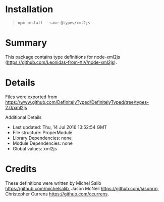 # Installation
> `npm install --save @types/xml2js`

# Summary
This package contains type definitions for node-xml2js (https://github.com/Leonidas-from-XIV/node-xml2js).

# Details
Files were exported from https://www.github.com/DefinitelyTyped/DefinitelyTyped/tree/types-2.0/xml2js

Additional Details
 * Last updated: Thu, 14 Jul 2016 13:52:54 GMT
 * File structure: ProperModule
 * Library Dependencies: none
 * Module Dependencies: none
 * Global values: xml2js

# Credits
These definitions were written by Michel Salib <https://github.com/michelsalib>, Jason McNeil <https://github.com/jasonrm>, Christopher Currens <https://github.com/ccurrens>.
